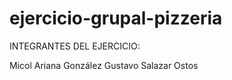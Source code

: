 # ejercicio-grupal-pizzeria

INTEGRANTES DEL EJERCICIO:

Micol Ariana González
Gustavo Salazar Ostos
